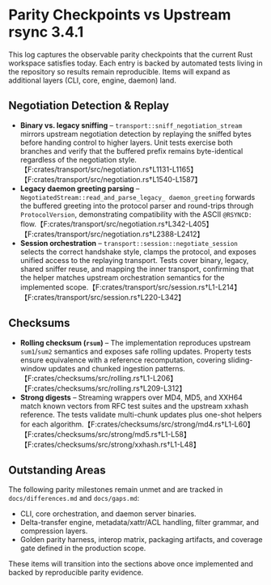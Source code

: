 # Parity Checkpoints vs Upstream rsync 3.4.1

This log captures the observable parity checkpoints that the current Rust
workspace satisfies today. Each entry is backed by automated tests living in
the repository so results remain reproducible. Items will expand as additional
layers (CLI, core, engine, daemon) land.

## Negotiation Detection & Replay

- **Binary vs. legacy sniffing** – `transport::sniff_negotiation_stream` mirrors
  upstream negotiation detection by replaying the sniffed bytes before handing
  control to higher layers. Unit tests exercise both branches and verify that
  the buffered prefix remains byte-identical regardless of the negotiation
  style.【F:crates/transport/src/negotiation.rs†L1131-L1165】【F:crates/transport/src/negotiation.rs†L1540-L1587】
- **Legacy daemon greeting parsing** – `NegotiatedStream::read_and_parse_legacy_
  daemon_greeting` forwards the buffered greeting into the protocol parser and
  round-trips through `ProtocolVersion`, demonstrating compatibility with the
  ASCII `@RSYNCD:` flow.【F:crates/transport/src/negotiation.rs†L342-L405】【F:crates/transport/src/negotiation.rs†L2388-L2412】
- **Session orchestration** – `transport::session::negotiate_session` selects
  the correct handshake style, clamps the protocol, and exposes unified access
  to the replaying transport. Tests cover binary, legacy, shared sniffer reuse,
  and mapping the inner transport, confirming that the helper matches upstream
  orchestration semantics for the implemented scope.【F:crates/transport/src/session.rs†L1-L214】【F:crates/transport/src/session.rs†L220-L342】

## Checksums

- **Rolling checksum (`rsum`)** – The implementation reproduces upstream
  `sum1`/`sum2` semantics and exposes safe rolling updates. Property tests ensure
  equivalence with a reference recomputation, covering sliding-window updates
  and chunked ingestion patterns.【F:crates/checksums/src/rolling.rs†L1-L206】【F:crates/checksums/src/rolling.rs†L209-L312】
- **Strong digests** – Streaming wrappers over MD4, MD5, and XXH64 match known
  vectors from RFC test suites and the upstream xxhash reference. The tests
  validate multi-chunk updates plus one-shot helpers for each algorithm.【F:crates/checksums/src/strong/md4.rs†L1-L60】【F:crates/checksums/src/strong/md5.rs†L1-L58】【F:crates/checksums/src/strong/xxhash.rs†L1-L48】

## Outstanding Areas

The following parity milestones remain unmet and are tracked in
`docs/differences.md` and `docs/gaps.md`:

- CLI, core orchestration, and daemon server binaries.
- Delta-transfer engine, metadata/xattr/ACL handling, filter grammar, and
  compression layers.
- Golden parity harness, interop matrix, packaging artifacts, and coverage gate
  defined in the production scope.

These items will transition into the sections above once implemented and backed
by reproducible parity evidence.
